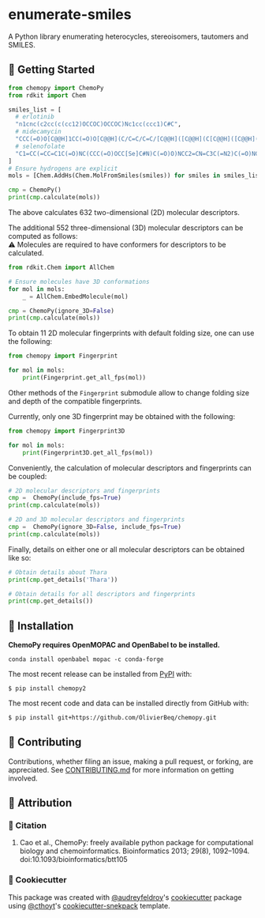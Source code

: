 enumerate-smiles
================

A Python library enumerating heterocycles, stereoisomers, tautomers and SMILES.


## 💪 Getting Started

```python
from chemopy import ChemoPy
from rdkit import Chem

smiles_list = [
  # erlotinib
  "n1cnc(c2cc(c(cc12)OCCOC)OCCOC)Nc1cc(ccc1)C#C",
  # midecamycin
  "CCC(=O)O[C@@H]1CC(=O)O[C@@H](C/C=C/C=C/[C@@H]([C@@H](C[C@@H]([C@@H]([C@H]1OC)O[C@H]2[C@@H]([C@H]([C@@H]([C@H](O2)C)O[C@H]3C[C@@]([C@H]([C@@H](O3)C)OC(=O)CC)(C)O)N(C)C)O)CC=O)C)O)C",
  # selenofolate
  "C1=CC(=CC=C1C(=O)NC(CCC(=O)OCC[Se]C#N)C(=O)O)NCC2=CN=C3C(=N2)C(=O)NC(=N3)N",
]
# Ensure hydrogens are explicit
mols = [Chem.AddHs(Chem.MolFromSmiles(smiles)) for smiles in smiles_list]

cmp = ChemoPy()
print(cmp.calculate(mols))
```

The above calculates 632 two-dimensional (2D) molecular descriptors.<br/>

The additional 552 three-dimensional (3D) molecular descriptors can be computed as follows:<br/>
:warning: Molecules are required to have conformers for descriptors to be calculated.

```python
from rdkit.Chem import AllChem

# Ensure molecules have 3D conformations
for mol in mols:
    _ = AllChem.EmbedMolecule(mol)

cmp = ChemoPy(ignore_3D=False)
print(cmp.calculate(mols))
```

To obtain 11 2D molecular fingerprints with default folding size, one can use the following:

```python
from chemopy import Fingerprint

for mol in mols:
    print(Fingerprint.get_all_fps(mol))
```

Other methods of the `Fingerprint` submodule allow to change folding size and depth of the compatible fingerprints.

Currently, only one 3D fingerprint may be obtained with the following:

```python
from chemopy import Fingerprint3D

for mol in mols:
    print(Fingerprint3D.get_all_fps(mol))
```

Conveniently, the calculation of molecular descriptors and fingerprints can be coupled:
```python
# 2D molecular descriptors and fingerprints
cmp =  ChemoPy(include_fps=True)
print(cmp.calculate(mols))

# 2D and 3D molecular descriptors and fingerprints
cmp =  ChemoPy(ignore_3D=False, include_fps=True)
print(cmp.calculate(mols))
```

Finally, details on either one or all molecular descriptors can be obtained like so:

```python
# Obtain details about Thara
print(cmp.get_details('Thara'))

# Obtain details for all descriptors and fingerprints
print(cmp.get_details())
```

## 🚀 Installation

**ChemoPy requires OpenMOPAC and OpenBabel to be installed.<br/>**
```
conda install openbabel mopac -c conda-forge
```

The most recent release can be installed from
[PyPI](https://pypi.org/project/chemopy2/) with:

```shell
$ pip install chemopy2
```

The most recent code and data can be installed directly from GitHub with:

```bash
$ pip install git+https://github.com/OlivierBeq/chemopy.git
```

## 👐 Contributing

Contributions, whether filing an issue, making a pull request, or forking, are appreciated. See
[CONTRIBUTING.md](https://github.com/OlivierBeq/chemopy/blob/master/.github/CONTRIBUTING.md) for more information on getting involved.

## 👋 Attribution

### 📖 Citation

1. Cao et al., ChemoPy: freely available python package for computational biology and chemoinformatics. Bioinformatics 2013; 29(8), 1092–1094. doi:10.1093/bioinformatics/btt105

### 🍪 Cookiecutter

This package was created with [@audreyfeldroy](https://github.com/audreyfeldroy)'s
[cookiecutter](https://github.com/cookiecutter/cookiecutter) package using [@cthoyt](https://github.com/cthoyt)'s
[cookiecutter-snekpack](https://github.com/cthoyt/cookiecutter-snekpack) template.

